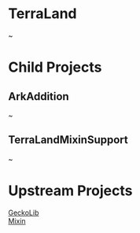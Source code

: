 # TerraLand  
~  
# Child Projects  
## ArkAddition  
~  
## TerraLandMixinSupport  
~  
# Upstream Projects  
[GeckoLib](https://geckolib.com/)  
[Mixin](https://github.com/SpongePowered/Mixin)  

